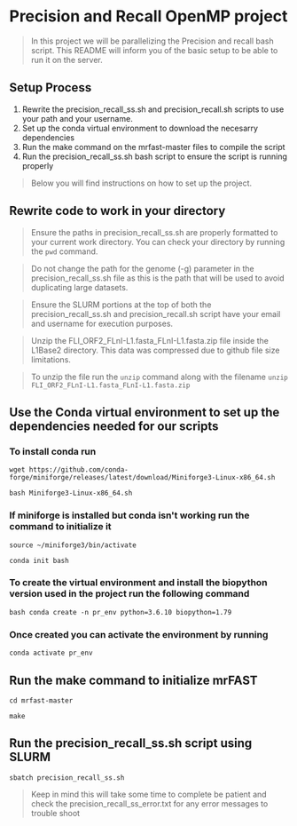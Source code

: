 # Precision and Recall OpenMP project

>  In this project we will be parallelizing the Precision and recall bash script. This README will inform you of the basic setup to be able to run it on the server.

## Setup Process
1. Rewrite the precision_recall_ss.sh and precision_recall.sh scripts to use your path and your username.
2. Set up the conda virtual environment to download the necesarry dependencies
3. Run the make command on the mrfast-master files to compile the script
4. Run the precision_recall_ss.sh bash script to ensure the script is running properly

> Below you will find instructions on how to set up the project. 

## Rewrite code to work in your directory

> Ensure the paths in precision_recall_ss.sh are properly formatted to your current work directory. You can check your directory by running the `pwd` command.

> Do not change the path for the genome (-g) parameter in the precision_recall_ss.sh file as this is the path that will be used to avoid duplicating large datasets. 

> Ensure the SLURM portions at the top of both the precision_recall_ss.sh and precision_recall.sh script have your email and username for execution purposes.

> Unzip the FLI_ORF2_FLnI-L1.fasta_FLnI-L1.fasta.zip file inside the L1Base2 directory. This data was compressed due to github file size limitations. 

> To unzip the file run the `unzip` command along with the filename
`unzip FLI_ORF2_FLnI-L1.fasta_FLnI-L1.fasta.zip`

## Use the Conda virtual environment to set up the dependencies needed for our scripts
### To install conda run
`wget https://github.com/conda-forge/miniforge/releases/latest/download/Miniforge3-Linux-x86_64.sh`

`bash Miniforge3-Linux-x86_64.sh`

### If miniforge is installed but conda isn't working run the command to initialize it
`source ~/miniforge3/bin/activate`

`conda init bash`


### To create the virtual environment and install the biopython version used in the project run the following command

`bash conda create -n pr_env python=3.6.10 biopython=1.79 `

### Once created you can activate the environment by running
`conda activate pr_env`


## Run the make command to initialize mrFAST

`cd mrfast-master `

`make`

## Run the precision_recall_ss.sh script using SLURM
` sbatch precision_recall_ss.sh `

> Keep in mind this will take some time to complete be patient and check the precision_recall_ss_error.txt for any error messages to trouble shoot


